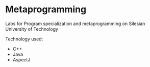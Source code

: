 # Metaprogramming
Labs for Program specialization and metaprogramming on Silesian University of Technology

Technology used:
-  C++
- Java
- AspectJ
